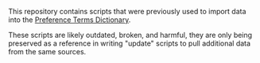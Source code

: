 This repository contains scripts that were previously used to import data into the [Preference Terms Dictionary](https://terms.raisingthefloor.org).

These scripts are likely outdated, broken, and harmful, they are only being preserved as a reference in writing "update" scripts to pull additional data from the same sources.